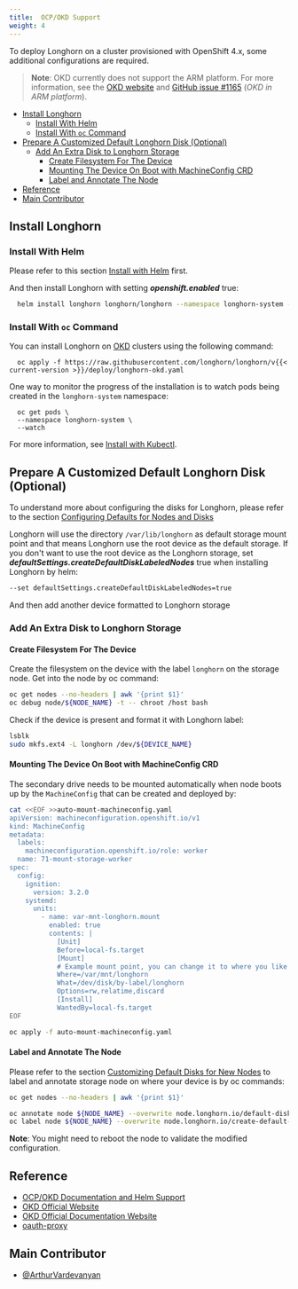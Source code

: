 ```yaml
---
title:  OCP/OKD Support
weight: 4
---
```


To deploy Longhorn on a cluster provisioned with OpenShift 4.x, some additional configurations are required.

> **Note**: OKD currently does not support the ARM platform. For more information, see the [OKD website](https://www.okd.io/crc/?h=arm) and [GitHub issue #1165](https://github.com/okd-project/okd/issues/1165) (*OKD in ARM platform*).

- [Install Longhorn](#install-longhorn)
  - [Install With Helm](#install-with-helm)
  - [Install With `oc` Command](#install-with-oc-command)
- [Prepare A Customized Default Longhorn Disk (Optional)](#prepare-a-customized-default-longhorn-disk-optional)
  - [Add An Extra Disk to Longhorn Storage](#add-an-extra-disk-to-longhorn-storage)
    - [Create Filesystem For The Device](#create-filesystem-for-the-device)
    - [Mounting The Device On Boot with MachineConfig CRD](#mounting-the-device-on-boot-with-machineconfig-crd)
    - [Label and Annotate The Node](#label-and-annotate-the-node)
- [Reference](#reference)
- [Main Contributor](#main-contributor)

## Install Longhorn

### Install With Helm

Please refer to this section [Install with Helm](../../../deploy/install/install-with-helm/) first.

And then install Longhorn with setting ***openshift.enabled*** true:

```bash
  helm install longhorn longhorn/longhorn --namespace longhorn-system --create-namespace --set openshift.enabled=true
```

### Install With `oc` Command

You can install Longhorn on [OKD](https://www.okd.io/) clusters using the following command:

  ```shell
    oc apply -f https://raw.githubusercontent.com/longhorn/longhorn/v{{< current-version >}}/deploy/longhorn-okd.yaml
  ```

One way to monitor the progress of the installation is to watch pods being created in the `longhorn-system` namespace:

  ```shell
    oc get pods \
    --namespace longhorn-system \
    --watch
  ```

For more information, see [Install with Kubectl](../../../deploy/install/install-with-kubectl).

## Prepare A Customized Default Longhorn Disk (Optional)

To understand more about configuring the disks for Longhorn, please refer to the section [Configuring Defaults for Nodes and Disks](../../../nodes-and-volumes/nodes/default-disk-and-node-config/#launch-longhorn-with-multiple-disks)

Longhorn will use the directory `/var/lib/longhorn` as default storage mount point and that means Longhorn use the root device as the default storage. If you don't want to use the root device as the Longhorn storage, set ***defaultSettings.createDefaultDiskLabeledNodes*** true when installing Longhorn by helm:

```txt
--set defaultSettings.createDefaultDiskLabeledNodes=true
```

And then add another device formatted to Longhorn storage

### Add An Extra Disk to Longhorn Storage

#### Create Filesystem For The Device

Create the filesystem on the device with the label `longhorn` on the storage node. Get into the node by oc command:

```bash
oc get nodes --no-headers | awk '{print $1}'
oc debug node/${NODE_NAME} -t -- chroot /host bash
```

Check if the device is present and format it with Longhorn label:

```bash
lsblk
sudo mkfs.ext4 -L longhorn /dev/${DEVICE_NAME}
```

#### Mounting The Device On Boot with MachineConfig CRD

The secondary drive needs to be mounted automatically when node boots up by the `MachineConfig` that can be created and deployed by:

```bash
cat <<EOF >>auto-mount-machineconfig.yaml
apiVersion: machineconfiguration.openshift.io/v1
kind: MachineConfig
metadata:
  labels:
    machineconfiguration.openshift.io/role: worker
  name: 71-mount-storage-worker
spec:
  config:
    ignition:
      version: 3.2.0
    systemd:
      units:
        - name: var-mnt-longhorn.mount
          enabled: true
          contents: |
            [Unit]
            Before=local-fs.target
            [Mount]
            # Example mount point, you can change it to where you like for each device.
            Where=/var/mnt/longhorn
            What=/dev/disk/by-label/longhorn
            Options=rw,relatime,discard
            [Install]
            WantedBy=local-fs.target
EOF

oc apply -f auto-mount-machineconfig.yaml
```

#### Label and Annotate The Node

Please refer to the section [Customizing Default Disks for New Nodes](../../../nodes-and-volumes/nodes/default-disk-and-node-config/#customizing-default-disks-for-new-nodes) to label and annotate storage node on where your device is by oc commands:

```bash
oc get nodes --no-headers | awk '{print $1}'

oc annotate node ${NODE_NAME} --overwrite node.longhorn.io/default-disks-config='[{"path":"/var/mnt/longhorn","allowScheduling":true}]'
oc label node ${NODE_NAME} --overwrite node.longhorn.io/create-default-disk=config
```

**Note**: You might need to reboot the node to validate the modified configuration.

## Reference

- [OCP/OKD Documentation and Helm Support](https://github.com/longhorn/longhorn/pull/5004)
- [OKD Official Website](https://www.okd.io/)
- [OKD Official Documentation Website](https://docs.okd.io/latest/welcome/index.html)
- [oauth-proxy](https://github.com/openshift/oauth-proxy/blob/master/contrib/sidecar.yaml)

## Main Contributor

- [@ArthurVardevanyan](https://github.com/ArthurVardevanyan)
